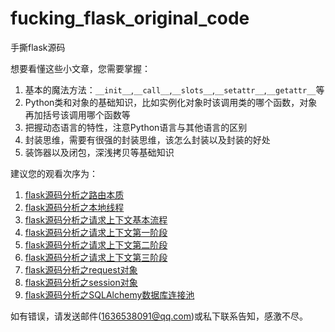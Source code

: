 # fucking_flask_original_code
手撕flask源码   

想要看懂这些小文章，您需要掌握：
1. 基本的魔法方法：`__init__`,`__call__`,`__slots__`,`__setattr__`,`__getattr__`等
2. Python类和对象的基础知识，比如实例化对象时该调用类的哪个函数，对象再加括号该调用哪个函数等
3. 把握动态语言的特性，注意Python语言与其他语言的区别 
4. 封装思维，需要有很强的封装思维，该怎么封装以及封装的好处
5. 装饰器以及闭包，深浅拷贝等基础知识

建议您的观看次序为：  
1. [flask源码分析之路由本质](https://github.com/FantasticPsq/fucking_flask_original_code/blob/master/flask%E6%BA%90%E7%A0%81%E5%88%86%E6%9E%90%E4%B9%8B%E8%B7%AF%E7%94%B1%E6%9C%AC%E8%B4%A8.md)  
2. [flask源码分析之本地线程](https://github.com/FantasticPsq/fucking_flask_original_code/blob/master/flask%E6%BA%90%E7%A0%81%E5%88%86%E6%9E%90%E4%B9%8B%E6%9C%AC%E5%9C%B0%E7%BA%BF%E7%A8%8B.md) 
3. [flask源码分析之请求上下文基本流程](https://github.com/FantasticPsq/fucking_flask_original_code/blob/master/flask%E6%BA%90%E7%A0%81%E5%88%86%E6%9E%90%E4%B9%8B%E8%AF%B7%E6%B1%82%E4%B8%8A%E4%B8%8B%E6%96%87%E5%9F%BA%E6%9C%AC%E6%B5%81%E7%A8%8B.md)  
4. [flask源码分析之请求上下文第一阶段](https://github.com/FantasticPsq/fucking_flask_original_code/blob/master/flask%E6%BA%90%E7%A0%81%E5%88%86%E6%9E%90%E4%B9%8B%E8%AF%B7%E6%B1%82%E4%B8%8A%E4%B8%8B%E6%96%87%E7%AC%AC%E4%B8%80%E9%98%B6%E6%AE%B5.md)
5. [flask源码分析之请求上下文第二阶段](https://github.com/FantasticPsq/fucking_flask_original_code/blob/master/flask%E6%BA%90%E7%A0%81%E5%88%86%E6%9E%90%E4%B9%8B%E8%AF%B7%E6%B1%82%E4%B8%8A%E4%B8%8B%E6%96%87%E7%AC%AC%E4%BA%8C%E9%98%B6%E6%AE%B5.md) 
6. [flask源码分析之请求上下文第三阶段](https://github.com/FantasticPsq/fucking_flask_original_code/blob/master/flask%E6%BA%90%E7%A0%81%E5%88%86%E6%9E%90%E4%B9%8B%E8%AF%B7%E6%B1%82%E4%B8%8A%E4%B8%8B%E6%96%87%E7%AC%AC%E4%B8%89%E9%98%B6%E6%AE%B5.md)
7. [flask源码分析之request对象](https://github.com/FantasticPsq/fucking_flask_original_code/blob/master/flask%E6%BA%90%E7%A0%81%E5%88%86%E6%9E%90%E4%B9%8Brequest%E5%AF%B9%E8%B1%A1.md)
8. [flask源码分析之session对象](https://github.com/FantasticPsq/fucking_flask_original_code/blob/master/flask%E6%BA%90%E7%A0%81%E5%88%86%E6%9E%90%E4%B9%8Bsession%E5%AF%B9%E8%B1%A1.md)
9. [flask源码分析之SQLAlchemy数据库连接池](https://github.com/FantasticPsq/fucking_flask_original_code/blob/master/flask%E6%BA%90%E7%A0%81%E5%88%86%E6%9E%90%E4%B9%8BSQLAlchemy%E6%95%B0%E6%8D%AE%E5%BA%93%E8%BF%9E%E6%8E%A5%E6%B1%A0.md)

如有错误，请发送邮件(1636538091@qq.com)或私下联系告知，感激不尽。